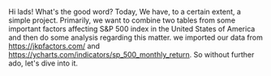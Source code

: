 Hi lads!  What's the good word? Today, We have, to a certain extent, a simple project.
Primarily, we want to combine two tables from some important factors affecting S&P 500 index in the United States of America and then do some analysis regarding this matter.
we imported our data from https://jkpfactors.com/ and https://ycharts.com/indicators/sp_500_monthly_return. So without further ado, let's dive into it.
